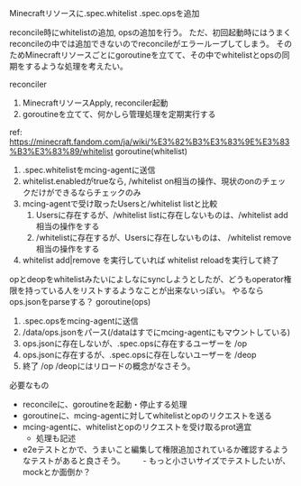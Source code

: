 Minecraftリソースに.spec.whitelist .spec.opsを追加

reconcile時にwhitelistの追加, opsの追加を行う。
ただ、初回起動時にはうまくreconcileの中では追加できないのでreconcileがエラーループしてしまう。
そのためMinecraftリソースごとにgoroutineを立てて、その中でwhitelistとopsの同期をするような処理を考えたい。

reconciler
1. MinecraftリソースApply, reconciler起動
2. goroutineを立てて、何かしら管理処理を定期実行する

ref: https://minecraft.fandom.com/ja/wiki/%E3%82%B3%E3%83%9E%E3%83%B3%E3%83%89/whitelist
goroutine(whitelist)
1. .spec.whitelistをmcing-agentに送信
1. whitelist.enabledがtrueなら, /whitelist on相当の操作、現状のonのチェックだけができるならチェックのみ
1. mcing-agentで受け取ったUsersと/whitelist listと比較
    1. Usersに存在するが、/whitelist listに存在しないものは、/whitelist add 相当の操作をする
    2. /whitelistに存在するが、Usersに存在しないものは、 /whitelist remove 相当の操作をする
1. whitelist add|remove を実行していれば whitelist reloadを実行して終了


opとdeopをwhitelistみたいによしなにsyncしようとしたが、どうもoperator権限を持っている人をリストするようなことが出来ないっぽい。
やるならops.jsonをparseする？
goroutine(ops)
1. .spec.opsをmcing-agentに送信
1. /data/ops.jsonをパース(/dataはすでにmcing-agentにもマウントしている)
1. ops.jsonに存在しないが、.spec.opsに存在するユーザーを /op
1. ops.jsonに存在するが、.spec.opsに存在しないユーザーを /deop
1. 終了 /op /deopにはリロードの概念がなさそう。

必要なもの
- reconcileに、goroutineを起動・停止する処理
- goroutineに、mcing-agentに対してwhitelistとopのリクエストを送る
- mcing-agentに、whitelistとopのリクエストを受け取るprot適宜
  - 処理も記述
- e2eテストとかで、うまいこと編集して権限追加されているか確認するようなテストがあると良さそう。
　　- もっと小さいサイズでテストしたいが、mockとか面倒か？

